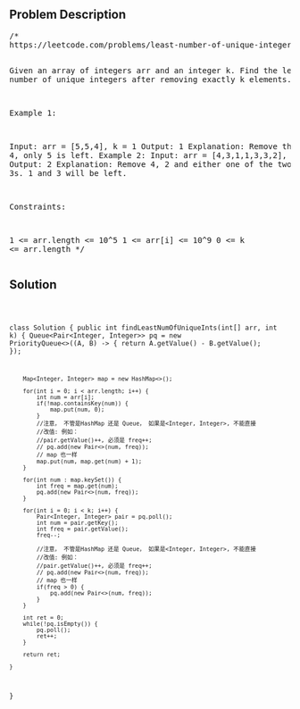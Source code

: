 <!--
<style>
  body { font-family: Arial, sans-serif; }
  .container { max-width: 100%; margin: auto; padding: 10px; }
  .comment-block { background-color: #f9f9f9; padding: 10px; border-left: 5px solid #ccc; max-width: 400px; margin: 20px auto; overflow-wrap: break-word; white-space: pre-wrap; }
  .code-block { background-color: #f4f4f4; padding: 10px; border: 1px solid #ddd; }
</style>
-->

<div class='container'>
<h2>Problem Description</h2>
<div class='comment-block'>
<pre>
/*
https://leetcode.com/problems/least-number-of-unique-integers-after-k-removals/

Given an array of integers arr and an integer k. 
Find the least number of unique integers after removing exactly k elements.

 

Example 1:

Input: arr = [5,5,4], k = 1
Output: 1
Explanation: Remove the single 4, only 5 is left.
Example 2:
Input: arr = [4,3,1,1,3,3,2], k = 3
Output: 2
Explanation: Remove 4, 2 and either one of the two 1s or three 3s. 
1 and 3 will be left.
 

Constraints:

1 <= arr.length <= 10^5
1 <= arr[i] <= 10^9
0 <= k <= arr.length
*/
</pre>
</div>

<h2>Solution</h2>
<div class='code-block'>
<pre><code class='language-java'>

class Solution {
    public int findLeastNumOfUniqueInts(int[] arr, int k) {
        Queue<Pair<Integer, Integer>> pq = new PriorityQueue<>((A, B) -> {
            return A.getValue() - B.getValue();
        });

        Map<Integer, Integer> map = new HashMap<>();

        for(int i = 0; i < arr.length; i++) {
            int num = arr[i];
            if(!map.containsKey(num)) {
                map.put(num, 0);
            }
            //注意， 不管是HashMap 还是 Queue， 如果是<Integer, Integer>, 不能直接
            //改值: 例如： 
            //pair.getValue()++, 必须是 freq++; 
            // pq.add(new Pair<>(num, freq));
            // map 也一样
            map.put(num, map.get(num) + 1);
        }

        for(int num : map.keySet()) {
            int freq = map.get(num);
            pq.add(new Pair<>(num, freq));
        }

        for(int i = 0; i < k; i++) {
            Pair<Integer, Integer> pair = pq.poll();
            int num = pair.getKey();
            int freq = pair.getValue();
            freq--;

            //注意， 不管是HashMap 还是 Queue， 如果是<Integer, Integer>, 不能直接
            //改值: 例如： 
            //pair.getValue()++, 必须是 freq++; 
            // pq.add(new Pair<>(num, freq));
            // map 也一样
            if(freq > 0) {
                pq.add(new Pair<>(num, freq));
            }
        }

        int ret = 0;
        while(!pq.isEmpty()) {
            pq.poll();
            ret++;
        }

        return ret;
        
    }
}</code></pre>
</div>
</div>
